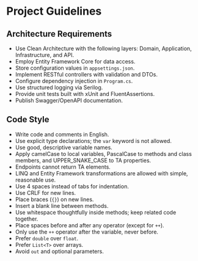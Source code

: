 # Project Guidelines

## Architecture Requirements
- Use Clean Architecture with the following layers: Domain, Application, Infrastructure, and API.
- Employ Entity Framework Core for data access.
- Store configuration values in `appsettings.json`.
- Implement RESTful controllers with validation and DTOs.
- Configure dependency injection in `Program.cs`.
- Use structured logging via Serilog.
- Provide unit tests built with xUnit and FluentAssertions.
- Publish Swagger/OpenAPI documentation.

## Code Style
- Write code and comments in English.
- Use explicit type declarations; the `var` keyword is not allowed.
- Use good, descriptive variable names.
- Apply camelCase to local variables, PascalCase to methods and class members, and UPPER_SNAKE_CASE to TA properties.
- Endpoints cannot return TA elements.
- LINQ and Entity Framework transformations are allowed with simple, reasonable use.
- Use 4 spaces instead of tabs for indentation.
- Use CRLF for new lines.
- Place braces (`{}`) on new lines.
- Insert a blank line between methods.
- Use whitespace thoughtfully inside methods; keep related code together.
- Place spaces before and after any operator (except for `++`).
- Only use the `++` operator after the variable, never before.
- Prefer `double` over `float`.
- Prefer `List<T>` over arrays.
- Avoid `out` and optional parameters.
